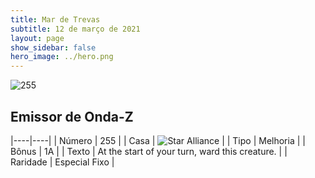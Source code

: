 ```yaml
---
title: Mar de Trevas
subtitle: 12 de março de 2021
layout: page
show_sidebar: false
hero_image: ../hero.png
---
```


![255](https://cdn.keyforgegame.com/media/card_front/pt/496_255_58JWRV9JVR9W_pt.png)

## Emissor de Onda-Z

|----|----|
| Número | 255 |
| Casa | ![Star Alliance](https://archonarcana.com/images/thumb/7/7d/Star_Alliance.png/22px-Star_Alliance.png "Aliança Estelar") |
| Tipo | Melhoria |
| Bônus | 1A |
| Texto | At the start of your turn, ward this creature. |
| Raridade | Especial Fixo |
